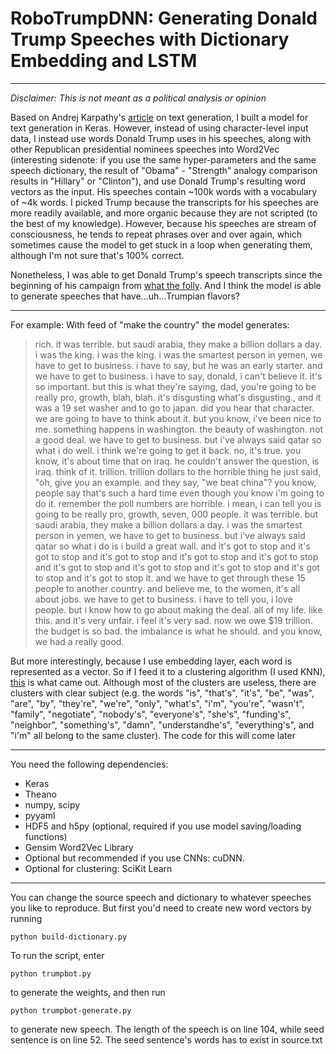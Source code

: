 # RoboTrumpDNN: Generating Donald Trump Speeches with Dictionary Embedding and LSTM

------------------
*Disclaimer: This is not meant as a political analysis or opinion*

Based on Andrej Karpathy's [article](http://karpathy.github.io/2015/05/21/rnn-effectiveness/) on text generation, I built a model for text generation in Keras. However, instead of using character-level input data, I instead use words Donald Trump uses in his speeches, along with other Republican presidential nominees speeches into Word2Vec (interesting sidenote: if you use the same hyper-parameters and the same speech dictionary, the result of "Obama" - "Strength" analogy comparison results in "Hillary" or "Clinton"), and use Donald Trump's resulting word vectors as the input. His speeches contain ~100k words with a vocabulary of ~4k words. I picked Trump because the transcripts for his speeches are more readily available, and more organic because they are not scripted (to the best of my knowledge). However, because his speeches are stream of consciousness, he tends to repeat phrases over and over again, which sometimes cause the model to get stuck in a loop when generating them, although I'm not sure that's 100% correct.

Nonetheless, I was able to get Donald Trump's speech transcripts since the beginning of his campaign from [what the folly](http://www.whatthefolly.com/). And I think the model is able to generate speeches that have...uh...Trumpian flavors?

------------------

For example:
With feed of "make the country" the model generates:
> rich. it was terrible. but saudi arabia, they make a billion dollars a day. i was the king. i was the king. i was the smartest person in yemen, we have to get to business. i have to say, but he was an early starter. and we have to get to business. i have to say, donald, i can't believe it. it's so important. but this is what they're saying, dad, you're going to be really pro, growth, blah, blah. it's disgusting what's disgusting., and it was a 19 set washer and to go to japan. did you hear that character. we are going to have to think about it. but you know, i've been nice to me. something happens in washington. the beauty of washington. not a good deal. we have to get to business. but i've always said qatar so what i do well. i think we're going to get it back. no, it's true. you know, it's about time that on iraq. he couldn't answer the question, is iraq. think of it. trillion. trillion dollars to the horrible thing he just said, "oh, give you an example. and they say, "we beat china"? you know, people say that's such a hard time even though you know i'm going to do it. remember the poll numbers are horrible. i mean, i can tell you is going to be really pro, growth, seven, 000 people. it was terrible. but saudi arabia, they make a billion dollars a day. i was the smartest person in yemen, we have to get to business. but i've always said qatar so what i do is i build a great wall. and it's got to stop and it's got to stop and it's got to stop and it's got to stop and it's got to stop and it's got to stop and it's got to stop and it's got to stop and it's got to stop and it's got to stop it. and we have to get through these 15 people to another country. and believe me, to the women, it's all about jobs. we have to get to business. i have to tell you, i love people. but i know how to go about making the deal. all of my life. like this. and it's very unfair. i feel it's very sad. now we owe $19 trillion. the budget is so bad. the imbalance is what he should. and you know, we had a really good.

But more interestingly, because I use embedding layer, each word is represented as a vector. So if I feed it to a clustering algorithm (I used KNN), [this](http://pastebin.com/k16wqVuF) is what came out. Although most of the clusters are useless, there are clusters with clear subject (e.g. the words "is", "that's", "it's", "be", "was", "are", "by", "they're", "we're", "only", "what's", "i'm", "you're", "wasn't", "family", "negotiate", "nobody's", "everyone's", "she's", "funding's", "neighbor", "something's", "damn", "understandhe's", "everything's", and "i'm" all belong to the same cluster). The code for this will come later

------------------

You need the following dependencies:

- Keras
- Theano
- numpy, scipy
- pyyaml
- HDF5 and h5py (optional, required if you use model saving/loading functions)
- Gensim Word2Vec Library
- Optional but recommended if you use CNNs: cuDNN.
- Optional for clustering: SciKit Learn 

------------------

You can change the source speech and dictionary to whatever speeches you like to reproduce. But first you'd need to create new word vectors by running
```
python build-dictionary.py
```
To run the script, enter
```
python trumpbot.py
```
to generate the weights, and then run
```
python trumpbot-generate.py
```
to generate new speech. The length of the speech is on line 104, while seed sentence is on line 52. The seed sentence's words has to exist in source.txt
